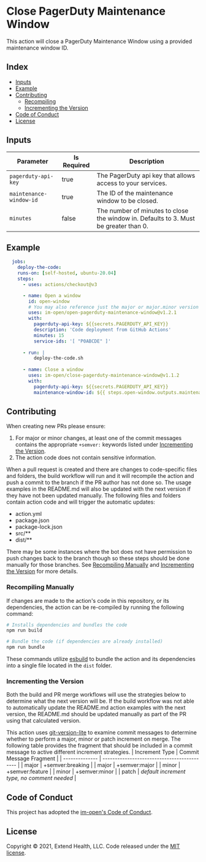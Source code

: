 # Close PagerDuty Maintenance Window

This action will close a PagerDuty Maintenance Window using a provided maintenance window ID.
    
## Index 

- [Inputs](#inputs)
- [Example](#example)
- [Contributing](#contributing)
  - [Recompiling](#recompiling)
  - [Incrementing the Version](#incrementing-the-version)
- [Code of Conduct](#code-of-conduct)
- [License](#license)
  
## Inputs
| Parameter               | Is Required | Description                                                                            |
| ----------------------- | ----------- | -------------------------------------------------------------------------------------- |
| `pagerduty-api-key`     | true        | The PagerDuty api key that allows access to your services.                             |
| `maintenance-window-id` | true        | The ID of the maintenance window to be closed.                                         |
| `minutes`               | false       | The number of minutes to close the window in.  Defaults to 3.  Must be greater than 0. |


## Example

```yml
  jobs:
    deploy-the-code:
    runs-on: [self-hosted, ubuntu-20.04]
    steps:
      - uses: actions/checkout@v3

      - name: Open a window
        id: open-window
        # You may also reference just the major or major.minor version
        uses: im-open/open-pagerduty-maintenance-window@v1.2.1
        with:
          pagerduty-api-key: ${{secrets.PAGERDUTY_API_KEY}}
          description: 'Code deployment from GitHub Actions'
          minutes: 15
          service-ids: '[ "P0ABCDE" ]'
      
      - run: |
          deploy-the-code.sh
      
      - name: Close a window
        uses: im-open/close-pagerduty-maintenance-window@v1.1.2
        with:
          pagerduty-api-key: ${{secrets.PAGERDUTY_API_KEY}}
          maintenance-window-id: ${{ steps.open-window.outputs.maintenance-window-id }}
```

## Contributing

When creating new PRs please ensure:

1. For major or minor changes, at least one of the commit messages contains the appropriate `+semver:` keywords listed under [Incrementing the Version](#incrementing-the-version).
1. The action code does not contain sensitive information.

When a pull request is created and there are changes to code-specific files and folders, the build workflow will run and it will recompile the action and push a commit to the branch if the PR author has not done so. The usage examples in the README.md will also be updated with the next version if they have not been updated manually. The following files and folders contain action code and will trigger the automatic updates:

- action.yml
- package.json
- package-lock.json
- src/\*\*
- dist/\*\*

There may be some instances where the bot does not have permission to push changes back to the branch though so these steps should be done manually for those branches. See [Recompiling Manually](#recompiling-manually) and [Incrementing the Version](#incrementing-the-version) for more details.

### Recompiling Manually

If changes are made to the action's code in this repository, or its dependencies, the action can be re-compiled by running the following command:

```sh
# Installs dependencies and bundles the code
npm run build

# Bundle the code (if dependencies are already installed)
npm run bundle
```

These commands utilize [esbuild](https://esbuild.github.io/getting-started/#bundling-for-node) to bundle the action and
its dependencies into a single file located in the `dist` folder.

### Incrementing the Version

Both the build and PR merge workflows will use the strategies below to determine what the next version will be.  If the build workflow was not able to automatically update the README.md action examples with the next version, the README.md should be updated manually as part of the PR using that calculated version.

This action uses [git-version-lite] to examine commit messages to determine whether to perform a major, minor or patch increment on merge.  The following table provides the fragment that should be included in a commit message to active different increment strategies.
| Increment Type | Commit Message Fragment                     |
| -------------- | ------------------------------------------- |
| major          | +semver:breaking                            |
| major          | +semver:major                               |
| minor          | +semver:feature                             |
| minor          | +semver:minor                               |
| patch          | *default increment type, no comment needed* |

## Code of Conduct

This project has adopted the [im-open's Code of Conduct](https://github.com/im-open/.github/blob/master/CODE_OF_CONDUCT.md).

## License

Copyright &copy; 2021, Extend Health, LLC. Code released under the [MIT license](LICENSE).

[git-version-lite]: https://github.com/im-open/git-version-lite
